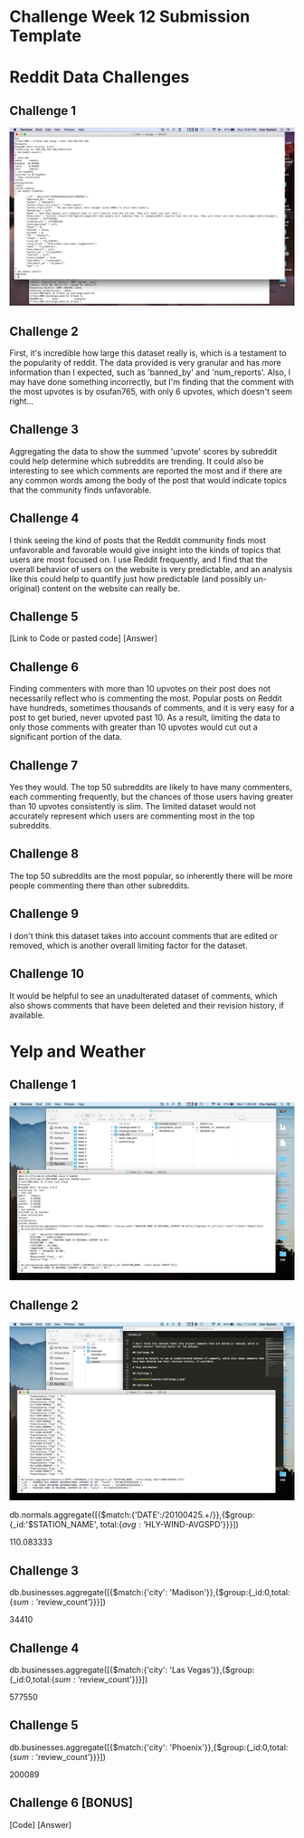 # Challenge Week 12 Submission Template

# Reddit Data Challenges

## Challenge 1

![screenshot](reddit/challenge_1.png)

## Challenge 2

First, it's incredible how large this dataset really is, which is a testament to the popularity of reddit. The data provided is very granular and has more information than I expected, such as 'banned_by' and 'num_reports'.
Also, I may have done something incorrectly, but I'm finding that the comment with the most upvotes is by osufan765, with only 6 upvotes, which doesn't seem right...

## Challenge 3

Aggregating the data to show the summed 'upvote' scores by subreddit could help determine which subreddits are trending. It could also be interesting to see which comments are reported the most and if there are any common words among the body of the post that would indicate topics that the community finds unfavorable.

## Challenge 4

I think seeing the kind of posts that the Reddit community finds most unfavorable and favorable would give insight into the kinds of topics that users are most focused on. I use Reddit frequently, and I find that the overall behavior of users on the website is very predictable, and an analysis like this could help to quantify just how predictable (and possibly un-original) content on the website can really be.

## Challenge 5

[Link to Code or pasted code]
[Answer]

## Challenge 6

Finding commenters with more than 10 upvotes on their post does not necessarily reflect who is commenting the most. Popular posts on Reddit have hundreds, sometimes thousands of comments, and it is very easy for a post to get buried, never upvoted past 10. As a result, limiting the data to only those comments with greater than 10 upvotes would cut out a significant portion of the data.

## Challenge 7

Yes they would. The top 50 subreddits are likely to have many commenters, each commenting frequently, but the chances of those users having greater than 10 upvotes consistently is slim. The limited dataset would not accurately represent which users are commenting most in the top subreddits.

## Challenge 8

The top 50 subreddits are the most popular, so inherently there will be more people commenting there than other subreddits.

## Challenge 9

I don't think this dataset takes into account comments that are edited or removed, which is another overall limiting factor for the dataset.

## Challenge 10

It would be helpful to see an unadulterated dataset of comments, which also shows comments that have been deleted and their revision history, if available.

# Yelp and Weather 

## Challenge 1

![screenshot](weather/challenge_1.png)

## Challenge 2

![screenshot](weather/challenge_2.png)

db.normals.aggregate([{$match:{'DATE':/20100425.+/}},{$group:{_id:'$STATION_NAME', total:{$avg:'$HLY-WIND-AVGSPD'}}}])

110.083333

## Challenge 3

db.businesses.aggregate([{$match:{'city': 'Madison'}},{$group:{_id:0,total:{$sum:'$review_count'}}}])

34410

## Challenge 4

db.businesses.aggregate([{$match:{'city': 'Las Vegas'}},{$group:{_id:0,total:{$sum:'$review_count'}}}])

577550

## Challenge 5

db.businesses.aggregate([{$match:{'city': 'Phoenix'}},{$group:{_id:0,total:{$sum:'$review_count'}}}])

200089

## Challenge 6 [BONUS]

[Code]
[Answer]



